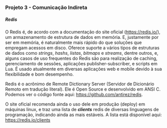 ### Projeto 3 - Comunicação Indireta
##### Redis

O Redis é, de acordo com a documentação do site oficial (https://redis.io/), um armazenamento de estrutura de dados em memória. 
E, justamente por ser em memória, é naturalmente mais rápido do que soluções que empregam acessos em disco.
Oferece suporte a vários tipos de estruturas de dados como *strings*, *hashs*, *listas*, *bitmaps* e *streams*, dentre outros, e, alguns casos de uso frequentes do
Redis são para realização de caching, gerenciamento de sessões, aplicações publisher-subscriber, e scripts em Lua. É usado atualmente em diversas aplicações web e mobile devido à sua flexibilidade e bom desempenho.

Redis é o acrônimo de Remote Dictionary Server (Servidor de Dicionário Remoto em tradução literal). Ele é Open Source e desenvolvido em ANSI C. Podemos ver o código fonte aqui:  https://github.com/antirez/redis.

O site oficial recomenda ainda o uso dele em produção (deploy) em máquinas linux, 
e traz uma lista de ***clients*** redis de diversas linguagens de programação, indicando ainda as mais estáveis. A lista está disponível aqui: https://redis.io/clients